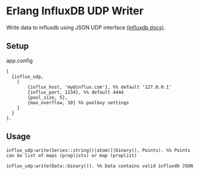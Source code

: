 Erlang InfluxDB UDP Writer
==========================

Write data to influxdb using JSON UDP interface [(influxdb docs)](http://influxdb.com/docs/v0.8/api/reading_and_writing_data.html#writing-data-through-json-+-udp).

## Setup

app.config
```
[
  {influx_udp,
    [
        {influx_host, 'my@influx.com'}, %% default '127.0.0.1'
        {influx_port, 1234}, %% default 4444
        {pool_size, 5}, 
        {max_overflow, 10} %% poolboy settings
    ]
  }
].
```

## Usage

```
influx_udp:write(Series::string()|atom()|binary(), Points). %% Points can be list of maps (proplists) or map (proplist) 

influx_udp:write(Data::binary()). %% Data contains valid influxdb JSON 
```
